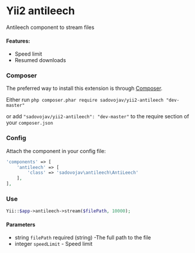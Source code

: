 # Yii2 antileech

Antileech component to stream files

#### Features:
- Speed limit
- Resumed downloads

### Composer

The preferred way to install this extension is through [Composer](http://getcomposer.org/).

Either run ```php composer.phar require sadovojav/yii2-antileech "dev-master"```

or add ```"sadovojav/yii2-antileech": "dev-master"``` to the require section of your ```composer.json```

### Config

Attach the component in your config file:

```php
'components' => [
    'antileech' => [
        'class' => 'sadovojav\antileech\AntiLeech'
    ],
],
```

### Use

```php
Yii::$app->antileech->stream($filePath, 10000);
```

#### Parameters
- string `filePath` required (string) -The full path to the file
- integer `speedLimit` - Speed limit
